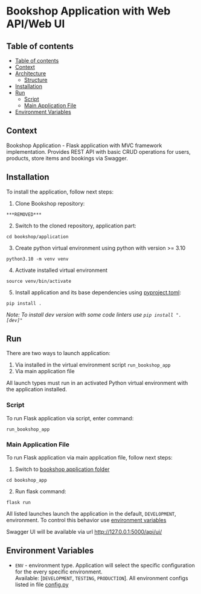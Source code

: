 # Bookshop Application with Web API/Web UI

## Table of contents
* [Table of contents](#table-of-contents)
* [Context](#context)
* [Architecture](#architecture)
  * [Structure](#structure)
* [Installation](#installation)
* [Run](#run)
  * [Script](#script)
  * [Main Application File](#main-application-file)
* [Environment Variables](#environment-variables)

## Context

Bookshop Application - Flask application with MVC framework implementation.
Provides REST API with basic CRUD operations for users, products, store items and bookings via Swagger.

## Installation

To install the application, follow next steps:
1) Clone Bookshop repository:
```shell
***REMOVED***
```
2) Switch to the cloned repository, application part:
```shell
cd bookshop/application
```
3) Create python virtual environment using python with version >= 3.10
```shell
python3.10 -m venv venv
```
4) Activate installed virtual environment
```shell
source venv/bin/activate
```
5) Install application and its base dependencies using [pyproject.toml](pyproject.toml):
```shell
pip install .
```
_Note: To install dev version with some code linters use `pip install ".[dev]"`_

## Run

There are two ways to launch application:
1) Via installed in the virtual environment script `run_bookshop_app`
2) Via main application file

All launch types must run in an activated Python virtual environment with the application installed.

### Script

To run Flask application via script, enter command: <br/>

```shell
run_bookshop_app
```

### Main Application File

To run Flask application via main application file, follow next steps: <br/>
1) Switch to [bookshop application folder](bookshop_app)
```shell
cd bookshop_app
```
2) Run flask command:
```shell
flask run
```

All listed launches launch the application in the default, `DEVELOPMENT`, environment.
To control this behavior use [environment variables](#environment-variables)<br/>

Swagger UI will be available via url http://127.0.0.1:5000/api/ui/

## Environment Variables

- `ENV` - environment type. Application will select the specific configuration for the every specific environment. <br/>
Available: [`DEVELOPMENT`, `TESTING`, `PRODUCTION`]. All environment configs listed in file [config.py](bookshop_app/config.py) 
